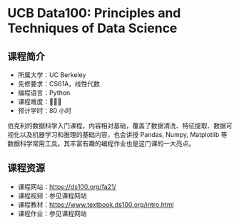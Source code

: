 # UCB Data100: Principles and Techniques of Data Science

## 课程简介

- 所属大学：UC Berkeley
- 先修要求：CS61A，线性代数
- 编程语言：Python
- 课程难度：🌟🌟🌟
- 预计学时：80 小时

伯克利的数据科学入门课程，内容相对基础，覆盖了数据清洗、特征提取、数据可视化以及机器学习和推理的基础内容，也会讲授 Pandas, Numpy, Matplotlib 等数据科学常用工具。其丰富有趣的编程作业也是这门课的一大亮点。

## 课程资源

- 课程网站：<https://ds100.org/fa21/>
- 课程视频：参见课程网站
- 课程教材：<https://www.textbook.ds100.org/intro.html>
- 课程作业：参见课程网站
